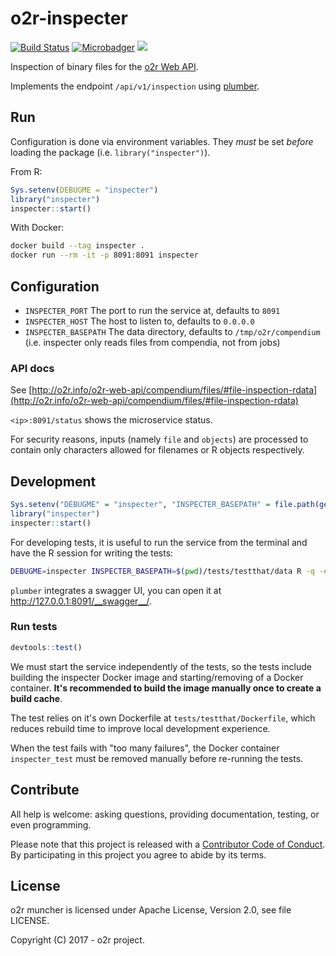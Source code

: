 # o2r-inspecter

[![Build Status](https://travis-ci.org/o2r-project/o2r-inspecter.svg?branch=master)](https://travis-ci.org/o2r-project/o2r-inspecter) [![Microbadger](https://images.microbadger.com/badges/image/o2rproject/o2r-inspecter.svg)](https://microbadger.com/images/o2rproject/o2r-inspecter "badge by microbadger.com") [![](https://images.microbadger.com/badges/version/o2rproject/o2r-inspecter.svg)](https://microbadger.com/images/o2rproject/o2r-inspecter "badge by microbadger.com")

Inspection of binary files for the [o2r Web API](http://o2r.info/o2r-web-api/).

Implements the endpoint `/api/v1/inspection` using [plumber](https://www.rplumber.io/).

## Run

Configuration is done via environment variables.
They _must_ be set _before_ loading the package (i.e. `library("inspecter")`).

From R:

```r
Sys.setenv(DEBUGME = "inspecter")
library("inspecter")
inspecter::start()
```

With Docker:

```bash
docker build --tag inspecter .
docker run --rm -it -p 8091:8091 inspecter
```

## Configuration

- `INSPECTER_PORT`
  The port to run the service at, defaults to `8091`
- `INSPECTER_HOST`
  The host to listen to, defaults to `0.0.0.0`
- `INSPECTER_BASEPATH`
  The data directory, defaults to `/tmp/o2r/compendium` (i.e. inspecter only reads files from compendia, not from jobs)

### API docs

See [http://o2r.info/o2r-web-api/compendium/files/#file-inspection-rdata](http://o2r.info/o2r-web-api/compendium/files/#file-inspection-rdata)

`<ip>:8091/status` shows the microservice status.

For security reasons, inputs (namely `file` and `objects`) are processed to contain only characters allowed for filenames or R objects respectively.

## Development

```r
Sys.setenv("DEBUGME" = "inspecter", "INSPECTER_BASEPATH" = file.path(getwd(), "tests/testthat/data"))
library("inspecter")
inspecter::start()
```

For developing tests, it is useful to run the service from the terminal and have the R session for writing the tests:

```bash
DEBUGME=inspecter INSPECTER_BASEPATH=$(pwd)/tests/testthat/data R -q -e 'library("inspecter"); inspecter::start()'
```

`plumber` integrates a swagger UI, you can open it at http://127.0.0.1:8091/__swagger__/.

### Run tests

```r
devtools::test()
```

We must start the service independently of the tests, so the tests include building the inspecter Docker image and starting/removing of a Docker container.
**It's recommended to build the image manually once to create a build cache**.

The test relies on it's own Dockerfile at `tests/testthat/Dockerfile`, which reduces rebuild time to improve local development experience.

When the test fails with "too many failures", the Docker container `inspecter_test` must be removed manually before re-running the tests.

## Contribute

All help is welcome: asking questions, providing documentation, testing, or even programming.

Please note that this project is released with a [Contributor Code of Conduct](CONDUCT.md).
By participating in this project you agree to abide by its terms.

## License

o2r muncher is licensed under Apache License, Version 2.0, see file LICENSE.

Copyright (C) 2017 - o2r project.
